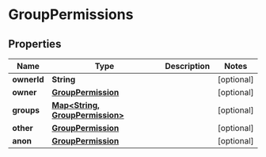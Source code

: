 

# GroupPermissions


## Properties

| Name | Type | Description | Notes |
|------------ | ------------- | ------------- | -------------|
|**ownerId** | **String** |  |  [optional] |
|**owner** | [**GroupPermission**](GroupPermission.md) |  |  [optional] |
|**groups** | [**Map&lt;String, GroupPermission&gt;**](GroupPermission.md) |  |  [optional] |
|**other** | [**GroupPermission**](GroupPermission.md) |  |  [optional] |
|**anon** | [**GroupPermission**](GroupPermission.md) |  |  [optional] |



